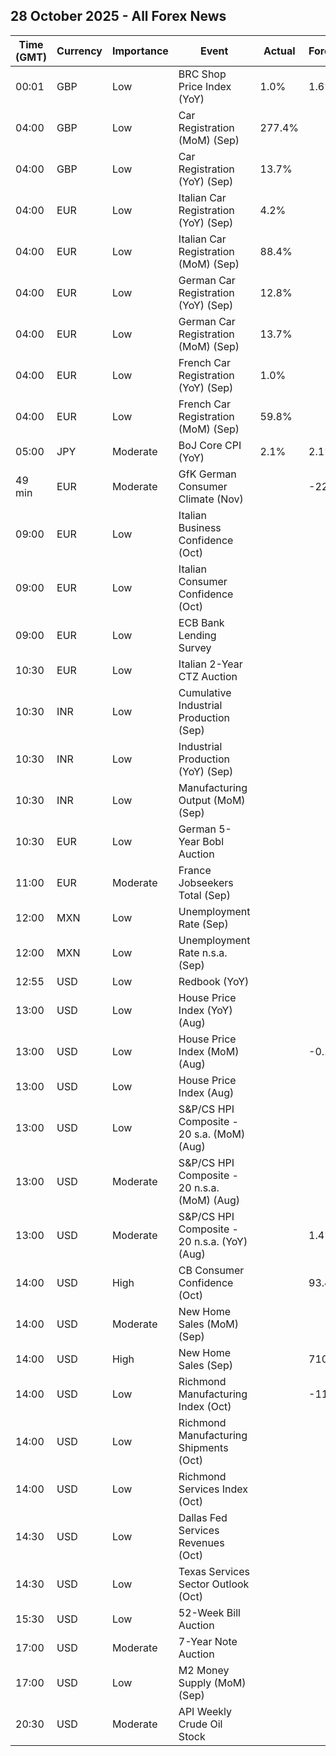 ## 28 October 2025 - All Forex News

| Time (GMT) | Currency | Importance | Event | Actual | Forecast | Previous |
|------|----------|------------|-------|--------|----------|----------|
| 00:01 | GBP | Low | BRC Shop Price Index (YoY) | 1.0% | 1.6% | 1.4% |
| 04:00 | GBP | Low | Car Registration (MoM) (Sep) | 277.4% |  | -40.8% |
| 04:00 | GBP | Low | Car Registration (YoY) (Sep) | 13.7% |  | -2.0% |
| 04:00 | EUR | Low | Italian Car Registration (YoY) (Sep) | 4.2% |  | -2.7% |
| 04:00 | EUR | Low | Italian Car Registration (MoM) (Sep) | 88.4% |  | -43.2% |
| 04:00 | EUR | Low | German Car Registration (YoY) (Sep) | 12.8% |  | 5.0% |
| 04:00 | EUR | Low | German Car Registration (MoM) (Sep) | 13.7% |  | -21.7% |
| 04:00 | EUR | Low | French Car Registration (YoY) (Sep) | 1.0% |  | 2.2% |
| 04:00 | EUR | Low | French Car Registration (MoM) (Sep) | 59.8% |  | -24.5% |
| 05:00 | JPY | Moderate | BoJ Core CPI (YoY) | 2.1% | 2.1% | 2.0% |
| 49 min | EUR | Moderate | GfK German Consumer Climate (Nov) |  | -22.0 | -22.3 |
| 09:00 | EUR | Low | Italian Business Confidence (Oct) |  |  | 87.3 |
| 09:00 | EUR | Low | Italian Consumer Confidence (Oct) |  |  | 96.8 |
| 09:00 | EUR | Low | ECB Bank Lending Survey |  |  |  |
| 10:30 | EUR | Low | Italian 2-Year CTZ Auction |  |  | 2.230% |
| 10:30 | INR | Low | Cumulative Industrial Production (Sep) |  |  | 2.80% |
| 10:30 | INR | Low | Industrial Production (YoY) (Sep) |  |  | 4.0% |
| 10:30 | INR | Low | Manufacturing Output (MoM) (Sep) |  |  | 3.8% |
| 10:30 | EUR | Low | German 5-Year Bobl Auction |  |  | 2.310% |
| 11:00 | EUR | Moderate | France Jobseekers Total (Sep) |  |  | 3,021.8K |
| 12:00 | MXN | Low | Unemployment Rate (Sep) |  |  | 2.60% |
| 12:00 | MXN | Low | Unemployment Rate n.s.a. (Sep) |  |  | 2.90% |
| 12:55 | USD | Low | Redbook (YoY) |  |  | 5.0% |
| 13:00 | USD | Low | House Price Index (YoY) (Aug) |  |  | 2.3% |
| 13:00 | USD | Low | House Price Index (MoM) (Aug) |  | -0.1% | -0.1% |
| 13:00 | USD | Low | House Price Index (Aug) |  |  | 433.4 |
| 13:00 | USD | Low | S&P/CS HPI Composite - 20 s.a. (MoM) (Aug) |  |  | -0.1% |
| 13:00 | USD | Moderate | S&P/CS HPI Composite - 20 n.s.a. (MoM) (Aug) |  |  | -0.3% |
| 13:00 | USD | Moderate | S&P/CS HPI Composite - 20 n.s.a. (YoY) (Aug) |  | 1.4% | 1.8% |
| 14:00 | USD | High | CB Consumer Confidence (Oct) |  | 93.4 | 94.2 |
| 14:00 | USD | Moderate | New Home Sales (MoM) (Sep) |  |  | 20.5% |
| 14:00 | USD | High | New Home Sales (Sep) |  | 710K | 800K |
| 14:00 | USD | Low | Richmond Manufacturing Index (Oct) |  | -11 | -17 |
| 14:00 | USD | Low | Richmond Manufacturing Shipments (Oct) |  |  | -20 |
| 14:00 | USD | Low | Richmond Services Index (Oct) |  |  | 1 |
| 14:30 | USD | Low | Dallas Fed Services Revenues (Oct) |  |  | -2.4 |
| 14:30 | USD | Low | Texas Services Sector Outlook (Oct) |  |  | -5.6 |
| 15:30 | USD | Low | 52-Week Bill Auction |  |  | 3.540% |
| 17:00 | USD | Moderate | 7-Year Note Auction |  |  | 3.953% |
| 17:00 | USD | Low | M2 Money Supply (MoM) (Sep) |  |  | 22.20T |
| 20:30 | USD | Moderate | API Weekly Crude Oil Stock |  |  | -2.980M |
